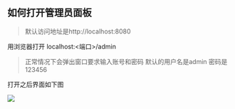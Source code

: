 ## 如何打开管理员面板

> 默认访问地址是http://localhost:8080

用浏览器打开 localhost:<端口>/admin

>正常情况下会弹出窗口要求输入账号和密码
>默认的用户名是admin 密码是123456

打开之后界面如下图

<img src="https://slink.ltd/raw.githubusercontent.com/ymh0000123/Simple-file-system-for-admin/main/docs/attachment/3.png"  />